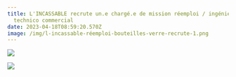 ```yaml
---
title: L'INCASSABLE recrute un.e chargé.e de mission réemploi / ingénieur.e
  technico commercial
date: 2023-04-18T08:59:20.570Z
image: /img/l-incassable-réemploi-bouteilles-verre-recrute-1.png
---
```

![](/img/capture-d’écran-2023-04-18-à-11.33.41.png)

![](/img/capture-d’écran-2023-04-18-à-11.33.49.png)